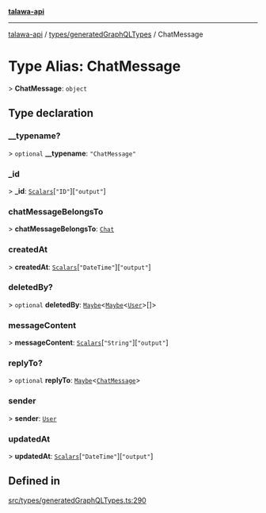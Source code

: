 [**talawa-api**](../../../README.md)

***

[talawa-api](../../../modules.md) / [types/generatedGraphQLTypes](../README.md) / ChatMessage

# Type Alias: ChatMessage

\> **ChatMessage**: `object`

## Type declaration

### \_\_typename?

\> `optional` **\_\_typename**: `"ChatMessage"`

### \_id

\> **\_id**: [`Scalars`](Scalars.md)\[`"ID"`\]\[`"output"`\]

### chatMessageBelongsTo

\> **chatMessageBelongsTo**: [`Chat`](Chat.md)

### createdAt

\> **createdAt**: [`Scalars`](Scalars.md)\[`"DateTime"`\]\[`"output"`\]

### deletedBy?

\> `optional` **deletedBy**: [`Maybe`](Maybe.md)\<[`Maybe`](Maybe.md)\<[`User`](User.md)\>[]\>

### messageContent

\> **messageContent**: [`Scalars`](Scalars.md)\[`"String"`\]\[`"output"`\]

### replyTo?

\> `optional` **replyTo**: [`Maybe`](Maybe.md)\<[`ChatMessage`](ChatMessage.md)\>

### sender

\> **sender**: [`User`](User.md)

### updatedAt

\> **updatedAt**: [`Scalars`](Scalars.md)\[`"DateTime"`\]\[`"output"`\]

## Defined in

[src/types/generatedGraphQLTypes.ts:290](https://github.com/PalisadoesFoundation/talawa-api/blob/5c5b29a0ea487bda8306089fe128f43f3be29f94/src/types/generatedGraphQLTypes.ts#L290)
